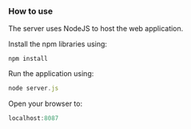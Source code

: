 ### How to use
The server uses NodeJS to host the web application.

Install the npm libraries using:

```
npm install
```

Run the application using:

```javascript
node server.js
```

Open your browser to:

```javascript
localhost:8087
```
